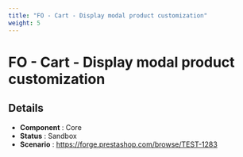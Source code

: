 ```yaml
---
title: "FO - Cart - Display modal product customization"
weight: 5
---
```


# FO - Cart - Display modal product customization
## Details
* **Component** : Core
* **Status** : Sandbox
* **Scenario** : https://forge.prestashop.com/browse/TEST-1283

